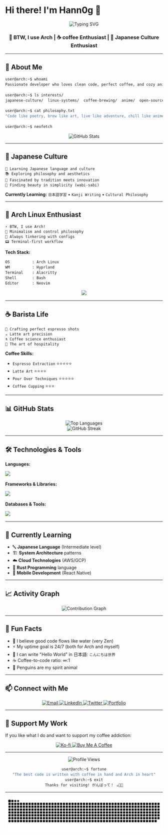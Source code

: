 # Hi there! I'm Hann0g 👋

<div align="center">
  <img src="https://readme-typing-svg.demolab.com?font=JetBrains+Mono&weight=500&size=24&pause=1000&color=4ECDC4&center=true&vCenter=true&width=600&lines=printf(%22Hello%2C+World!+%E3%82%88%E3%81%86%E3%81%93%E3%81%9D%22)%3B;Code+Craftsman+%E2%80%A2+Linux+Enthusiast;Coffee+Artist+%E2%80%A2+Anime+Lover" alt="Typing SVG" />
</div>



<div align="center">
  <h3>🐧 BTW, I use Arch | ☕ coffee Enthusiast | 🌸 Japanese Culture Enthusiast</h3>
</div>

---

## 🚀 About Me

```bash
user@arch:~$ whoami
Passionate developer who loves clean code, perfect coffee, and cozy anime moments ☕🌸

user@arch:~$ ls interests/
japanese-culture/  linux-systems/  coffee-brewing/  anime/  open-source/

user@arch:~$ cat philosophy.txt
"Code like poetry, brew like art, live like adventure, chill like anime"

user@arch:~$ neofetch
```

<div align="center">
  <img src="https://github-readme-stats.vercel.app/api?username=Hann0g&show_icons=true&theme=dark&bg_color=0d1117&title_color=4ecdc4&icon_color=ff6b6b&text_color=f0f6fc&border_color=30363d" alt="GitHub Stats"/>
</div>

---

## 🎌 Japanese Culture
```
🌸 Learning Japanese language and culture
📚 Exploring philosophy and aesthetics  
🎌 Fascinated by tradition meets innovation
🍃 Finding beauty in simplicity (wabi-sabi)
```

**Currently Learning:** `日本語学習` • `Kanji Writing` • `Cultural Philosophy`

---

## 🐧 Arch Linux Enthusiast
```
⚡ BTW, I use Arch!
🎯 Minimalism and control philosophy
🔧 Always tinkering with configs
📟 Terminal-first workflow
```

**Tech Stack:**
```bash
OS          : Arch Linux
WM          : Hyprland
Terminal    : Alacritty
Shell       : Bash
Editor      : Neovim
```

<div align="center">
  <img src="https://skillicons.dev/icons?i=arch,linux,vim,bash,git,docker" />
</div>

---

## ☕ Barista Life
```
🎨 Crafting perfect espresso shots
☕ Latte art precision
⚗️ Coffee science enthusiast  
🏪 The art of hospitality
```

**Coffee Skills:**
- `Espresso Extraction` ⭐⭐⭐⭐⭐
- `Latte Art` ⭐⭐⭐⭐
- `Pour Over Techniques` ⭐⭐⭐⭐⭐
- `Coffee Cupping` ⭐⭐⭐

---

## 📊 GitHub Stats

<div align="center">
  <img src="https://github-readme-stats.vercel.app/api/top-langs/?username=Hann0g&layout=compact&theme=dark&bg_color=0d1117&title_color=4ecdc4&text_color=f0f6fc&border_color=30363d" alt="Top Languages"/>
</div>

<div align="center">
  <img src="https://github-readme-streak-stats.herokuapp.com/?user=Hann0g&theme=dark&background=0d1117&ring=4ecdc4&fire=ff6b6b&currStreakLabel=4ecdc4&border=30363d" alt="GitHub Streak"/>
</div>

---

## 🛠️ Technologies & Tools

**Languages:**
<div>
  <img src="https://skillicons.dev/icons?i=js,python,bash,html,css" />
</div>

**Frameworks & Libraries:**
<div>
  <img src="https://skillicons.dev/icons?i=react,nodejs,express,nginx" />
</div>

**Databases & Tools:**
<div>
  <img src="https://skillicons.dev/icons?i=mongodb,redis,git,docker,vscode" />
</div>

---

## 🌱 Currently Learning
- 🔤 **Japanese Language** (Intermediate level)
- 🏗️ **System Architecture** patterns  
- ☁️ **Cloud Technologies** (AWS/GCP)
- 🦀 **Rust Programming** language
- 📱 **Mobile Development** (React Native)

---

## 📈 Activity Graph
<div align="center">
  <img src="https://github-readme-activity-graph.vercel.app/graph?username=Hann0g&theme=react-dark&bg_color=0d1117&line=4ecdc4&point=ff6b6b&color=f0f6fc&area_color=4ecdc4&area=true" alt="Contribution Graph"/>
</div>

---

## 🎯 Fun Facts
- 🍃 I believe good code flows like water (very Zen)
- ⚡ My uptime goal is 24/7 (both for Arch and myself)
- 🌸 I can write "Hello World" in 日本語: `こんにちは世界`
- ☕ Coffee-to-code ratio: ∞:1
- 🐧 Penguins are my spirit animal

---

## 📫 Connect with Me

<div align="center">
  <a href="mailto:your.email@domain.com">
    <img src="https://img.shields.io/badge/Email-D14836?style=for-the-badge&logo=gmail&logoColor=white" alt="Email"/>
  </a>
  <a href="https://linkedin.com/in/yourprofile">
    <img src="https://img.shields.io/badge/LinkedIn-0077B5?style=for-the-badge&logo=linkedin&logoColor=white" alt="LinkedIn"/>
  </a>
  <a href="https://twitter.com/yourhandle">
    <img src="https://img.shields.io/badge/Twitter-1DA1F2?style=for-the-badge&logo=twitter&logoColor=white" alt="Twitter"/>
  </a>
  <a href="https://yourportfolio.dev">
    <img src="https://img.shields.io/badge/Portfolio-4ecdc4?style=for-the-badge&logo=About.me&logoColor=white" alt="Portfolio"/>
  </a>
</div>

---

## 💝 Support My Work

If you like what I do and want to support my coffee addiction:

<div align="center">
  <a href="https://ko-fi.com/yourhandle">
    <img src="https://img.shields.io/badge/Ko--fi-F16061?style=for-the-badge&logo=ko-fi&logoColor=white" alt="Ko-fi"/>
  </a>
  <a href="https://buymeacoffee.com/yourhandle">
    <img src="https://img.shields.io/badge/Buy%20Me%20a%20Coffee-ffdd00?style=for-the-badge&logo=buy-me-a-coffee&logoColor=black" alt="Buy Me A Coffee"/>
  </a>
</div>

---

<div align="center">
  <img src="https://komarev.com/ghpvc/?username=Hann0g&color=4ecdc4&style=flat-square&label=Profile+Views" alt="Profile Views"/>
</div>

<div align="center">
  
```bash
user@arch:~$ fortune
"The best code is written with coffee in hand and Arch in heart"
user@arch:~$ exit
Thanks for visiting! がんばって！ ☕🐧🎌
```

</div>

---

<div align="center">
  <img src="https://raw.githubusercontent.com/platane/snk/output/github-contribution-grid-snake-dark.svg" alt="Snake animation" />
</div>
